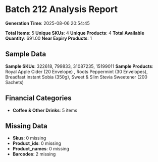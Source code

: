 # Batch 212 Analysis Report

**Generation Time**: 2025-08-06 20:54:45

**Total Items**: 5
**Unique SKUs**: 4
**Unique Products**: 4
**Total Available Quantity**: 691.00
**Near Expiry Products**: 1

## Sample Data
**Sample SKUs**: 322618, 799833, 31087235, 15199011
**Sample Products**: Royal Apple Cider (20 Envelope) , Roots Peppermint (30 Envelopes), Breadfast instant Sobia (350g), Sweet & Slim Stevia Sweetener (200 Sachets)

## Financial Categories
- **Coffee & Other Drinks**: 5 items

## Missing Data
- **Skus**: 0 missing
- **Product_ids**: 0 missing
- **Product_names**: 0 missing
- **Barcodes**: 2 missing
